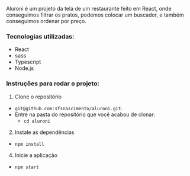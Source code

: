 Aluroni é um projeto da tela de um restaurante feito em React, onde conseguimos filtrar os pratos, podemos colocar um buscador, e também conseguimos ordenar por preço.

### Tecnologias utilizadas:
  * React
  * sass
  * Typescript
  * Node.js

### Instruções para rodar o projeto:

1. Clone o repositório
  * `git@github.com:sfsnascimento/aluroni.git`.
  * Entre na pasta do repositório que você acabou de clonar:
    * `cd aluroni`

2. Instale as dependências
  * `npm install`

4. Inicie a aplicação
  * `npm start`
